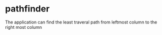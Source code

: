 # pathfinder

The application can find the least traveral path from leftmost column to the right most column
